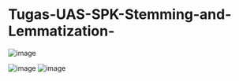 # Tugas-UAS-SPK-Stemming-and-Lemmatization-
![image](https://user-images.githubusercontent.com/86781324/148022694-ccf5e045-b7aa-4a5e-afbf-d6641eab72c0.png)

![image](https://user-images.githubusercontent.com/86781324/148022732-23dbdb2f-0f2c-4698-b82e-5e3a3922b1f1.png)
![image](https://user-images.githubusercontent.com/86781324/148022763-592e38aa-ebc7-41f2-b86a-89489cb0a72e.png)
